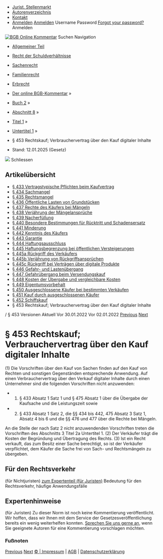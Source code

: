   * [Jurist. Stellenmarkt](https://bgb.kommentar.de/Buch-2/Abschnitt-8/Titel-1/Untertitel-1/</job-board> "Jurist. Stellenmarkt")
  * [Autorenverzeichnis](https://bgb.kommentar.de/Buch-2/Abschnitt-8/Titel-1/Untertitel-1/</Autorenverzeichnis> "Autorenverzeichnis")
  * [Kontakt](https://bgb.kommentar.de/Buch-2/Abschnitt-8/Titel-1/Untertitel-1/</Kontakt>)
  * [Anmelden](https://bgb.kommentar.de/Buch-2/Abschnitt-8/Titel-1/Untertitel-1/<#login> "show login form") [Anmelden](https://bgb.kommentar.de/Buch-2/Abschnitt-8/Titel-1/Untertitel-1/<#> "hide login form") Username Password
[Forgot your password?](https://bgb.kommentar.de/Buch-2/Abschnitt-8/Titel-1/Untertitel-1/</user/forgotpassword>) Anmelden 


[![BGB Online Kommentar](https://bgb.kommentar.de/extension/bgb/design/bgb/images/logo.png)](https://bgb.kommentar.de/Buch-2/Abschnitt-8/Titel-1/Untertitel-1/</> "BGB Online Kommentar")
Suchen
Navigation
  * [Allgemeiner Teil](https://bgb.kommentar.de/Buch-2/Abschnitt-8/Titel-1/Untertitel-1/</Buch-1>)
  * [Recht der Schuldverhältnisse](https://bgb.kommentar.de/Buch-2/Abschnitt-8/Titel-1/Untertitel-1/</Buch-2>)
  * [Sachenrecht](https://bgb.kommentar.de/Buch-2/Abschnitt-8/Titel-1/Untertitel-1/</Buch-3>)
  * [Familienrecht](https://bgb.kommentar.de/Buch-2/Abschnitt-8/Titel-1/Untertitel-1/</Buch-4>)
  * [Erbrecht](https://bgb.kommentar.de/Buch-2/Abschnitt-8/Titel-1/Untertitel-1/</Buch-5>)


  * [Der online BGB-Kommentar](https://bgb.kommentar.de/Buch-2/Abschnitt-8/Titel-1/Untertitel-1/</>) »
  * [Buch 2](https://bgb.kommentar.de/Buch-2/Abschnitt-8/Titel-1/Untertitel-1/</Buch-2>) »
  * [Abschnitt 8](https://bgb.kommentar.de/Buch-2/Abschnitt-8/Titel-1/Untertitel-1/</Buch-2/Abschnitt-8>) »
  * [Titel 1](https://bgb.kommentar.de/Buch-2/Abschnitt-8/Titel-1/Untertitel-1/</Buch-2/Abschnitt-8/Titel-1>) »
  * [Untertitel 1](https://bgb.kommentar.de/Buch-2/Abschnitt-8/Titel-1/Untertitel-1/</Buch-2/Abschnitt-8/Titel-1/Untertitel-1>) »
  * § 453 Rechtskauf; Verbrauchervertrag über den Kauf digitaler Inhalte 
  * Stand: 12.01.2025 (Gesetz) 


![](https://vg01.met.vgwort.de/na/1c9909529ead4f509072c06d9081a7d5)
Schliessen 
## Artikelübersicht
  * [ § 433 Vertragstypische Pflichten beim Kaufvertrag ](https://bgb.kommentar.de/Buch-2/Abschnitt-8/Titel-1/Untertitel-1/</Buch-2/Abschnitt-8/Titel-1/Untertitel-1/Vertragstypische-Pflichten-beim-Kaufvertrag>)
  * [ § 434 Sachmangel ](https://bgb.kommentar.de/Buch-2/Abschnitt-8/Titel-1/Untertitel-1/</Buch-2/Abschnitt-8/Titel-1/Untertitel-1/Sachmangel>)
  * [ § 435 Rechtsmangel ](https://bgb.kommentar.de/Buch-2/Abschnitt-8/Titel-1/Untertitel-1/</Buch-2/Abschnitt-8/Titel-1/Untertitel-1/Rechtsmangel>)
  * [ § 436 Öffentliche Lasten von Grundstücken ](https://bgb.kommentar.de/Buch-2/Abschnitt-8/Titel-1/Untertitel-1/</Buch-2/Abschnitt-8/Titel-1/Untertitel-1/Oeffentliche-Lasten-von-Grundstuecken>)
  * [ § 437 Rechte des Käufers bei Mängeln ](https://bgb.kommentar.de/Buch-2/Abschnitt-8/Titel-1/Untertitel-1/</Buch-2/Abschnitt-8/Titel-1/Untertitel-1/Rechte-des-Kaeufers-bei-Maengeln>)
  * [ § 438 Verjährung der Mängelansprüche ](https://bgb.kommentar.de/Buch-2/Abschnitt-8/Titel-1/Untertitel-1/</Buch-2/Abschnitt-8/Titel-1/Untertitel-1/Verjaehrung-der-Maengelansprueche>)
  * [ § 439 Nacherfüllung ](https://bgb.kommentar.de/Buch-2/Abschnitt-8/Titel-1/Untertitel-1/</Buch-2/Abschnitt-8/Titel-1/Untertitel-1/Nacherfuellung>)
  * [ § 440 Besondere Bestimmungen für Rücktritt und Schadensersatz ](https://bgb.kommentar.de/Buch-2/Abschnitt-8/Titel-1/Untertitel-1/</Buch-2/Abschnitt-8/Titel-1/Untertitel-1/Besondere-Bestimmungen-fuer-Ruecktritt-und-Schadensersatz>)
  * [ § 441 Minderung ](https://bgb.kommentar.de/Buch-2/Abschnitt-8/Titel-1/Untertitel-1/</Buch-2/Abschnitt-8/Titel-1/Untertitel-1/Minderung>)
  * [ § 442 Kenntnis des Käufers ](https://bgb.kommentar.de/Buch-2/Abschnitt-8/Titel-1/Untertitel-1/</Buch-2/Abschnitt-8/Titel-1/Untertitel-1/Kenntnis-des-Kaeufers>)
  * [ § 443 Garantie ](https://bgb.kommentar.de/Buch-2/Abschnitt-8/Titel-1/Untertitel-1/</Buch-2/Abschnitt-8/Titel-1/Untertitel-1/Garantie>)
  * [ § 444 Haftungsausschluss ](https://bgb.kommentar.de/Buch-2/Abschnitt-8/Titel-1/Untertitel-1/</Buch-2/Abschnitt-8/Titel-1/Untertitel-1/Haftungsausschluss>)
  * [ § 445 Haftungsbegrenzung bei öffentlichen Versteigerungen ](https://bgb.kommentar.de/Buch-2/Abschnitt-8/Titel-1/Untertitel-1/</Buch-2/Abschnitt-8/Titel-1/Untertitel-1/Haftungsbegrenzung-bei-oeffentlichen-Versteigerungen>)
  * [ § 445a Rückgriff des Verkäufers ](https://bgb.kommentar.de/Buch-2/Abschnitt-8/Titel-1/Untertitel-1/</Buch-2/Abschnitt-8/Titel-1/Untertitel-1/Rueckgriff-des-Verkaeufers>)
  * [ § 445b Verjährung von Rückgriffsansprüchen ](https://bgb.kommentar.de/Buch-2/Abschnitt-8/Titel-1/Untertitel-1/</Buch-2/Abschnitt-8/Titel-1/Untertitel-1/Verjaehrung-von-Rueckgriffsanspruechen>)
  * [ § 445c Rückgriff bei Verträgen über digitale Produkte ](https://bgb.kommentar.de/Buch-2/Abschnitt-8/Titel-1/Untertitel-1/</Buch-2/Abschnitt-8/Titel-1/Untertitel-1/Rueckgriff-bei-Vertraegen-ueber-digitale-Produkte>)
  * [ § 446 Gefahr- und Lastenübergang ](https://bgb.kommentar.de/Buch-2/Abschnitt-8/Titel-1/Untertitel-1/</Buch-2/Abschnitt-8/Titel-1/Untertitel-1/Gefahr-und-Lastenuebergang>)
  * [ § 447 Gefahrübergang beim Versendungskauf ](https://bgb.kommentar.de/Buch-2/Abschnitt-8/Titel-1/Untertitel-1/</Buch-2/Abschnitt-8/Titel-1/Untertitel-1/Gefahruebergang-beim-Versendungskauf>)
  * [ § 448 Kosten der Übergabe und vergleichbare Kosten ](https://bgb.kommentar.de/Buch-2/Abschnitt-8/Titel-1/Untertitel-1/</Buch-2/Abschnitt-8/Titel-1/Untertitel-1/Kosten-der-Uebergabe-und-vergleichbare-Kosten>)
  * [ § 449 Eigentumsvorbehalt ](https://bgb.kommentar.de/Buch-2/Abschnitt-8/Titel-1/Untertitel-1/</Buch-2/Abschnitt-8/Titel-1/Untertitel-1/Eigentumsvorbehalt>)
  * [ § 450 Ausgeschlossene Käufer bei bestimmten Verkäufen ](https://bgb.kommentar.de/Buch-2/Abschnitt-8/Titel-1/Untertitel-1/</Buch-2/Abschnitt-8/Titel-1/Untertitel-1/Ausgeschlossene-Kaeufer-bei-bestimmten-Verkaeufen>)
  * [ § 451 Kauf durch ausgeschlossenen Käufer ](https://bgb.kommentar.de/Buch-2/Abschnitt-8/Titel-1/Untertitel-1/</Buch-2/Abschnitt-8/Titel-1/Untertitel-1/Kauf-durch-ausgeschlossenen-Kaeufer>)
  * [ § 452 Schiffskauf ](https://bgb.kommentar.de/Buch-2/Abschnitt-8/Titel-1/Untertitel-1/</Buch-2/Abschnitt-8/Titel-1/Untertitel-1/Schiffskauf>)
  * § 453 Rechtskauf; Verbrauchervertrag über den Kauf digitaler Inhalte 


/ § 453 
Versionen  Aktuell Vor 30.01.2022 Vor 02.01.2022
[Previous](https://bgb.kommentar.de/Buch-2/Abschnitt-8/Titel-1/Untertitel-1/</Buch-2/Abschnitt-8/Titel-1/Untertitel-1/Schiffskauf> "§ 452 Schiffskauf") [Next](https://bgb.kommentar.de/Buch-2/Abschnitt-8/Titel-1/Untertitel-1/</Buch-2/Abschnitt-8/Titel-1/Untertitel-2/Kapitel-1/Zustandekommen-des-Kaufvertrags> "§ 454 Zustandekommen des Kaufvertrags")
# § 453 Rechtskauf; Verbrauchervertrag über den Kauf digitaler Inhalte
(1) Die Vorschriften über den Kauf von Sachen finden auf den Kauf von Rechten und sonstigen Gegenständen entsprechende Anwendung. Auf einen Verbrauchervertrag über den Verkauf digitaler Inhalte durch einen Unternehmer sind die folgenden Vorschriften nicht anzuwenden: 
  * 1. § 433 Absatz 1 Satz 1 und § 475 Absatz 1 über die Übergabe der Kaufsache und die Leistungszeit sowie
  * 2. § 433 Absatz 1 Satz 2, die §§ 434 bis 442, 475 Absatz 3 Satz 1, Absatz 4 bis 6 und die §§ 476 und 477 über die Rechte bei Mängeln.


An die Stelle der nach Satz 2 nicht anzuwendenden Vorschriften treten die Vorschriften des Abschnitts 3 Titel 2a Untertitel 1.
(2) Der Verkäufer trägt die Kosten der Begründung und Übertragung des Rechts.
(3) Ist ein Recht verkauft, das zum Besitz einer Sache berechtigt, so ist der Verkäufer verpflichtet, dem Käufer die Sache frei von Sach- und Rechtsmängeln zu übergeben.
## Für den Rechtsverkehr 
(für Nichtjuristen)
[zum Expertenteil (für Juristen)](https://bgb.kommentar.de/Buch-2/Abschnitt-8/Titel-1/Untertitel-1/<#expertenhinweise>)
Bedeutung für den Rechtsverkehr, häufige Anwendungsfälle
## Expertenhinweise
(für Juristen)
Zu dieser Norm ist noch keine Kommentierung veröffentlicht. Wir hoffen, dass wir Ihnen mit dem Service der Gesetzesveröffentlichung bereits ein wenig weiterhelfen konnten. [Sprechen Sie uns gerne an](https://bgb.kommentar.de/Buch-2/Abschnitt-8/Titel-1/Untertitel-1/</Kontakt>), wenn Sie geeignete Autoren für eine Kommentierung vorschlagen möchten. 
### Fußnoten
[Previous](https://bgb.kommentar.de/Buch-2/Abschnitt-8/Titel-1/Untertitel-1/</Buch-2/Abschnitt-8/Titel-1/Untertitel-1/Schiffskauf> "§ 452 Schiffskauf") [Next](https://bgb.kommentar.de/Buch-2/Abschnitt-8/Titel-1/Untertitel-1/</Buch-2/Abschnitt-8/Titel-1/Untertitel-2/Kapitel-1/Zustandekommen-des-Kaufvertrags> "§ 454 Zustandekommen des Kaufvertrags")
[© | Impressum](https://bgb.kommentar.de/Buch-2/Abschnitt-8/Titel-1/Untertitel-1/</Kontakt>) | [AGB](https://bgb.kommentar.de/Buch-2/Abschnitt-8/Titel-1/Untertitel-1/</AGB>) | [Datenschutzerklärung](https://bgb.kommentar.de/Buch-2/Abschnitt-8/Titel-1/Untertitel-1/</Datenschutzerklaerung-fuer-Leser>)
